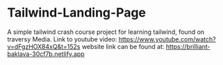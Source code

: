 # Tailwind-Landing-Page

A simple tailwind crash course project for learning tailwind, found on traversy Media. 
Link to youtube video: https://www.youtube.com/watch?v=dFgzHOX84xQ&t=152s
website link can be found at: https://brilliant-baklava-30cf7b.netlify.app